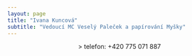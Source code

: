 ```yaml
---
layout: page
title: "Ivana Kuncová"
subtitle: "Vedoucí MC Veselý Paleček a papírování Myšky"
---
```


<center>
> telefon: +420 775 071 887
</center>
